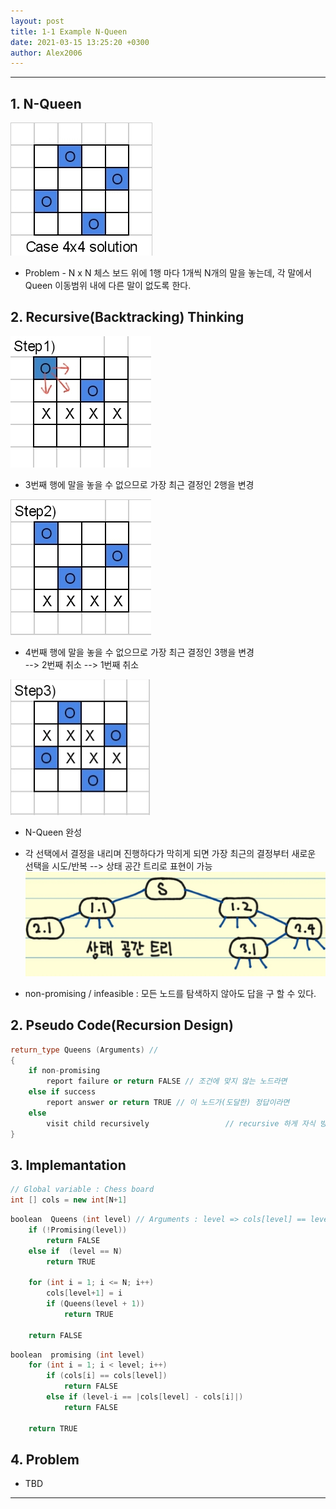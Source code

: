 ```yaml
---
layout: post
title: 1-1 Example N-Queen
date: 2021-03-15 13:25:20 +0300
author: Alex2006
---
```

  
  
------
## 1. N-Queen
![QUEEN1](./img/queen_1.jpg)
  * Problem - N x N 체스 보드 위에 1행 마다 1개씩 N개의 말을 놓는데, 각 말에서 Queen 이동범위 내에 다른 말이 없도록 한다.
 


## 2. Recursive(Backtracking) Thinking
![QUEEN2](./img/queen_2.jpg)
  * 3번째 행에 말을 놓을 수 없으므로 가장 최근 결정인 2행을 변경  

![QUEEN3](./img/queen_3.jpg)
  * 4번째 행에 말을 놓을 수 없으므로 가장 최근 결정인 3행을 변경  
     --> 2번째 취소 --> 1번째 취소  

![QUEEN4](./img/queen_4.jpg)
  * N-Queen 완성  

  * 각 선택에서 결정을 내리며 진행하다가 막히게 되면 가장 최근의 결정부터 새로운 선택을 시도/반복
     --> 상태 공간 트리로 표현이 가능
![QUEEN5](./img/queen_5.jpg)
  * non-promising / infeasible : 모든 노드를 탐색하지 않아도 답을 구 할 수 있다.



## 2. Pseudo Code(Recursion Design)
```cpp
return_type Queens (Arguments) //
{
    if non-promising
        report failure or return FALSE // 조건에 맞지 않는 노드라면
    else if success
        report answer or return TRUE // 이 노드가(도달한) 정답이라면
    else
        visit child recursively                 // recursive 하게 자식 방문
}
```



## 3. Implemantation

```cpp
// Global variable : Chess board
int [] cols = new int[N+1]
```
```cpp
boolean  Queens (int level) // Arguments : level => cols[level] == level 행에 놓인 말 위치
    if (!Promising(level))
        return FALSE
    else if  (level == N)
        return TRUE

    for (int i = 1; i <= N; i++)
        cols[level+1] = i
        if (Queens(level + 1))
            return TRUE

    return FALSE
```
```cpp
boolean  promising (int level)
    for (int i = 1; i < level; i++)
        if (cols[i] == cols[level])
            return FALSE
        else if (level-i == |cols[level] - cols[i]|)
            return FALSE

    return TRUE
```


## 4. Problem
  * TBD

------